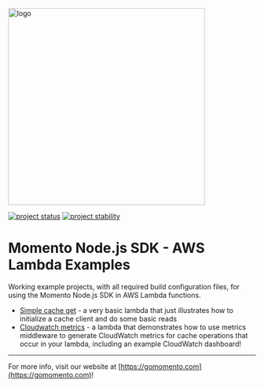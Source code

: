 <img src="https://docs.momentohq.com/img/momento-logo-forest.svg" alt="logo" width="400"/>

[![project status](https://momentohq.github.io/standards-and-practices/badges/project-status-official.svg)](https://github.com/momentohq/standards-and-practices/blob/main/docs/momento-on-github.md)
[![project stability](https://momentohq.github.io/standards-and-practices/badges/project-stability-stable.svg)](https://github.com/momentohq/standards-and-practices/blob/main/docs/momento-on-github.md)


# Momento Node.js SDK - AWS Lambda Examples

Working example projects, with all required build configuration files, for using the Momento Node.js SDK in AWS Lambda functions.

* [Simple cache get](./simple-get) - a very basic lambda that just illustrates how to initialize a cache client and do some basic reads
* [Cloudwatch metrics](./cloudwatch-metrics) - a lambda that demonstrates how to use metrics middleware to generate CloudWatch metrics for cache operations that occur in your lambda, including an example CloudWatch dashboard!

----------------------------------------------------------------------------------------
For more info, visit our website at [https://gomomento.com](https://gomomento.com)!
